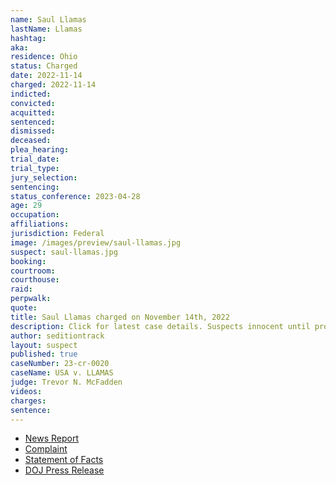 ```yaml
---
name: Saul Llamas
lastName: Llamas
hashtag:
aka:
residence: Ohio
status: Charged
date: 2022-11-14
charged: 2022-11-14
indicted:
convicted:
acquitted:
sentenced:
dismissed:
deceased:
plea_hearing:
trial_date:
trial_type:
jury_selection:
sentencing:
status_conference: 2023-04-28
age: 29
occupation:
affiliations:
jurisdiction: Federal
image: /images/preview/saul-llamas.jpg
suspect: saul-llamas.jpg
booking:
courtroom:
courthouse:
raid:
perpwalk:
quote:
title: Saul Llamas charged on November 14th, 2022
description: Click for latest case details. Suspects innocent until proven guilty.
author: seditiontrack
layout: suspect
published: true
caseNumber: 23-cr-0020
caseName: USA v. LLAMAS
judge: Trevor N. McFadden
videos:
charges:
sentence:
---
```

- [News Report](https://www.cleveland.com/court-justice/2022/12/man-charged-in-jan-6-attack-on-us-capitol-is-university-hospitals-police-officer.html)
- [Complaint](https://www.justice.gov/usao-dc/case-multi-defendant/file/1554986/download)
- [Statement of Facts](https://www.justice.gov/usao-dc/case-multi-defendant/file/1554991/download)
- [DOJ Press Release](https://www.justice.gov/usao-dc/pr/ohio-man-arrested-felony-charges-actions-during-jan-6-capitol-breach)
